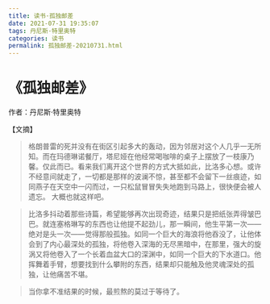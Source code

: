 ```yaml
---
title: 读书·孤独邮差
date: 2021-07-31 19:35:07
tags: 丹尼斯·特里奥特
categories: 读书
permalink: 孤独邮差-20210731.html
---
```

# 《孤独邮差》

作者：丹尼斯·特里奥特

【文摘】

> 格朗普雷的死并没有在街区引起多大的轰动，因为邻居对这个人几乎一无所知。而在玛德琳诺餐厅，塔尼娅在他经常喝咖啡的桌子上摆放了一枝康乃馨。仅此而已。看来我们离开这个世界的方式大抵如此，比洛多心想。或许不经意间就走了，一切都是那样的波澜不惊，甚至都不会留下一丝痕迹，如同燕子在天空中一闪而过，一只松鼠冒冒失失地跑到马路上，很快便会被人遗忘。
> 大概也就这样吧。

> 比洛多抖动着那些诗篇，希望能够再次出现奇迹，结果只是把纸张弄得皱巴巴。就连塞格琳写的东西也让他提不起劲儿，那一瞬间，他生平第一次——绝对是头一次——觉得那般孤独。如同一个巨大的海浪将他吞没了，让他体会到了内心最深处的孤独，将他卷入深海的无尽黑暗中，在那里，强大的旋涡又将他卷入了一个长着血盆大口的深渊中，如同一个巨大的下水道口。他挥舞着手臂，想要找到什么攀附的东西，结果却只能触及他灵魂深处的孤独，让他痛苦不堪。

> 当你拿不准结果的时候，最煎熬的莫过于等待了。



